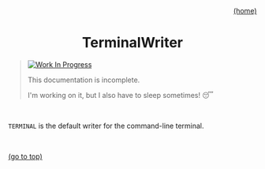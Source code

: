 <div id="top" align="right"><a href="https://github.com/auturge/logger#readme">(home)</a></div>

# <h1 align="center">TerminalWriter</h1> #

>
> [![Work In Progress][WIP-badge]](#top)
>
> This documentation is incomplete.
>
> I'm working on it, but I also have to sleep sometimes! :sleeping:

<br>

`TERMINAL` is the default writer for the command-line terminal.

<br>

<a href="#top">(go to top)</a>

[WIP-badge]: https://img.shields.io/static/v1?label=WIP:&message=Work-in-Progress&color=blueviolet
